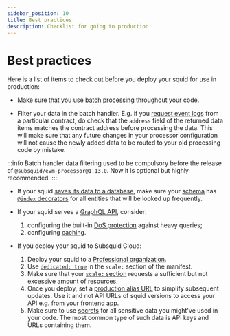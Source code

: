```yaml
---
sidebar_position: 10
title: Best practices
description: Checklist for going to production
---
```


# Best practices

Here is a list of items to check out before you deploy your squid for use in production:

* Make sure that you use [batch processing](/sdk/resources/basics/batch-processing) throughout your code.

* Filter your data in the batch handler. E.g. if you [request event logs](/sdk/reference/processors/evm-batch/logs) from a particular contract, do check that the `address` field of the returned data items matches the contract address before processing the data. This will make sure that any future changes in your processor configuration will not cause the newly added data to be routed to your old processing code by mistake.

:::info
Batch handler data filtering used to be compulsory before the release of `@subsquid/evm-processor@1.13.0`. Now it is optional but highly recommended.
:::

* If your squid [saves its data to a database](/sdk/resources/persisting-data/typeorm), make sure your [schema](/sdk/reference/schema-file) has [`@index` decorators](/sdk/reference/schema-file/indexes-and-constraints) for all entities that will be looked up frequently.

* If your squid serves a [GraphQL API](/sdk/resources/graphql-server), consider:
  1. configuring the built-in [DoS protection](/sdk/resources/graphql-server/dos-protection) against heavy queries;
  2. configuring [caching](/sdk/resources/graphql-server/caching).

* If you deploy your squid to Subsquid Cloud:
  1. Deploy your squid to a [Professional organization](/cloud/resources/organizations/#professional-organizations).
  2. Use [`dedicated: true`](/cloud/reference/scale/#dedicated) in the `scale:` section of the manifest.
  3. Make sure that your [`scale:` section](/cloud/reference/scale) requests a sufficient but not excessive amount of resources.
  4. Once you deploy, set a [production alias URL](/cloud/resources/production-alias) to simplify subsequent updates. Use it and not API URLs of squid versions to access your API e.g. from your frontend app.
  5. Make sure to use [secrets](/cloud/resources/env-variables/#secrets) for all sensitive data you might've used in your code. The most common type of such data is API keys and URLs containing them.
